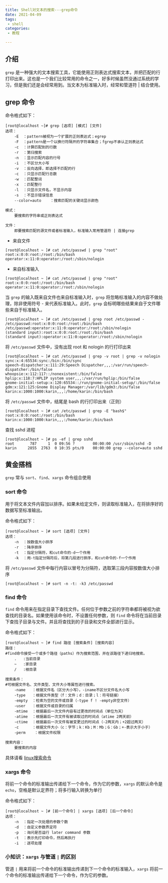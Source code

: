 ```yaml
---
title: Shell对文本的搜索---grep命令
date: 2021-04-09
tags:
 - shell
categories: 
 - 教程

---
```



## 介绍

`grep` 是一种强大的文本搜索工具，它能使用正则表达式搜索文本，并把匹配的行打印出来。这也是一个我们比较常用的命令之一，好多时候虽然没通过系统的学习，但是我们还是会经常用到。当文本为标准输入时，经常和管道符 | 结合使用。

## grep 命令

命令格式如下：

```shell
[root@localhost ~]# grep [选项] [模式] [文件]
选项：
	-E	：pattern被视为一个扩展的正则表达式；egrep
	-F	：pattern是一个以换行符隔开的字符串集合；fgrep不承认正则表达式
	-c	：计算匹配到的行数
	-r	：第归搜索
	-n	：显示匹配内容的行号
	-i	：不区分大小写
	-v	：反向选择，即选择不匹配的行
	-c	：只显示匹配行总数    
	-w	：匹配整词
	-x	：匹配整行
	-l	：只显示文件名，不显示内容
	-s	：不显示错误信息
	--color=auto	：搜索匹配的关键词显示颜色

模式：
	要搜索的字符串或正则表达式

文件：
	即要搜索匹配的源文件或者标准输入，标准输入常用管道符 | 连接grep
```

- 来自文件

```shell
[root@localhost ~ ]# cat /etc/passwd | grep "root" 
root:x:0:0:root:/root:/bin/bash
operator:x:11:0:operator:/root:/sbin/nologin
```

- 来自标准输入

```shell
[root@localhost ~ ]# cat /etc/passwd | grep "root" 
root:x:0:0:root:/root:/bin/bash
operator:x:11:0:operator:/root:/sbin/nologin
```

当 `grep` 的输入既来自文件也来自标准输入时，`grep` 将忽略标准输入的内容不做处理，除非使用符号 - 来代表标准输入。此时，`grep` 会标明哪些结果来自于文件哪些来自于标准输入。

```shell
[root@localhost ~ ]# cat /etc/passwd | grep root /etc/passwd -
/etc/passwd:root:x:0:0:root:/root:/bin/bash
/etc/passwd:operator:x:11:0:operator:/root:/sbin/nologin
(standard input):root:x:0:0:root:/root:/bin/bash
(standard input):operator:x:11:0:operator:/root:/sbin/nologin
```

将 `/etc/passwd` 文件中，没有出现 root 和 nologin 的行打印出来

```shell
[root@localhost ~ ]# cat /etc/passwd | grep -v root | grep -v nologin
sync:x:4:65534:sync:/bin:/bin/sync
speech-dispatcher:x:111:29:Speech Dispatcher,,,:/var/run/speech-dispatcher:/bin/false
whoopsie:x:112:117::/nonexistent:/bin/false
hplip:x:118:7:HPLIP system user,,,:/var/run/hplip:/bin/false
gnome-initial-setup:x:120:65534::/run/gnome-initial-setup/:/bin/false
gdm:x:121:125:Gnome Display Manager:/var/lib/gdm3:/bin/false
karin:x:1000:1000:karin,,,:/home/karin:/bin/bash
```

将 `/etc/passwd` 文件中，结尾是 bash 的行打印出来（正则）

```SHELL
[root@localhost ~ ]# cat /etc/passwd | grep -E "bash$"
root:x:0:0:root:/root:/bin/bash
karin:x:1000:1000:karin,,,:/home/karin:/bin/bash
```

查找 sshd 进程

```shell
[root@localhost ~ ]# ps -ef | grep sshd
root       787     1  0 09:56 ?        00:00:00 /usr/sbin/sshd -D
karin     2855  2763  0 10:35 pts/0    00:00:00 grep --color=auto sshd
```



## 黄金搭档

`grep` 常与 `sort`、`find`、`xargs` 命令组合使用

### sort 命令

用于将文本文件内容加以排序。如果未给定文件，则读取标准输入，在将排序好的数据写至标准输出。

命令格式如下：

```shell
[root@localhost ~ ]# sort [选项] [文件]
选项：
	-n	：按数值大小排序 
	-r	：降序排序 
	-t	：指定分隔符，和cut命令的-d一个作用 
	-k	：用-t指定分隔符后，将第几段进行排序，和cut命令的-f一个作用 
```

将 `/etc/passwd` 文件中每行内容以冒号为分隔符，选取第三段内容按数值大小排序

```shell
[root@localhost ~ ]# sort -n -t: -k3 /etc/passwd
```

### find 命令

`find` 命令用来在指定目录下查找文件。任何位于参数之前的字符串都将被视为欲查找的目录名。如果使用该命令时，不设置任何参数，则 `find` 命令将在当前目录下查找子目录与文件。并且将查找到的子目录和文件全部进行显示。

命令格式如下：

```shell
[root@localhost ~ ]# find 路径 [搜索条件] [搜索内容]
路径：
#find命令接受一个或多个路径（paths）作为搜索范围，并在该路径下递归地搜索。
	.	:当前目录
	~	:家目录
	/	:根目录
	
搜索条件：
#可根据文件名、文件类型、文件大小等属性进行搜索。
	-name	：根据文件名（区分大小写），-iname不区分文件名大小写
	-type	：根据文件类型（f：文件；d：目录；l：符号链接）
	-empty	：检索为空的文件或目录（-type f ! -empty非空文件）
	-user	：根据文件或目录的归属
	-mtime	：根据最后一次文件内容有过更改的时间点（单位为天）
	-atime	：根据最后一次文件有被读取过的时间点（atime 2两天前）
	-ctime	：根据最后一次文件有被变更过的时间点（-2两天内；+2超过两天）
	-c		：根据文件大小（c：字节；k：Kb；M：Mb；G：Gb；+-表示大于小于）
	-perm	 ：根据文件权限
	
搜索内容：
	要搜索的内容
```

具体请看 [linux搜索命令](https://ryukarin.github.io/blog/project/Linux%E5%9F%BA%E7%A1%80%E7%9F%A5%E8%AF%86/06.linux%E6%90%9C%E7%B4%A2%E5%91%BD%E4%BB%A4/#find-%E5%91%BD%E4%BB%A4)

### xargs 命令

将前一个命令的标准输出传递给下一个命令，作为它的参数，`xargs` 的默认命令是 `echo`，空格是默认定界符；将多行输入转换为单行

命令格式如下：

```shell
[root@localhost ~ ]# [前一个命令] | xargs [选项] [后一个命令]
选项：
	-n	：指定一次处理的参数个数
	-d	：自定义参数界定符
	-p	：询问是否运行 later command 参数
	-t	：表示先打印命令，然后再执行
	-i	：逐项处理
```

### 小知识：`xargs` 与管道 `|` 的区别

管道 `|` 用来将前一个命令的标准输出传递到下一个命令的标准输入，`xargs` 将前一个命令的标准输出传递给下一个命令，作为它的参数。